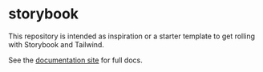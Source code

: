 # storybook

This repository is intended as inspiration or a starter template to get rolling with Storybook and Tailwind.

See the [documentation site](https://template-docs.vercel.app) for full docs.